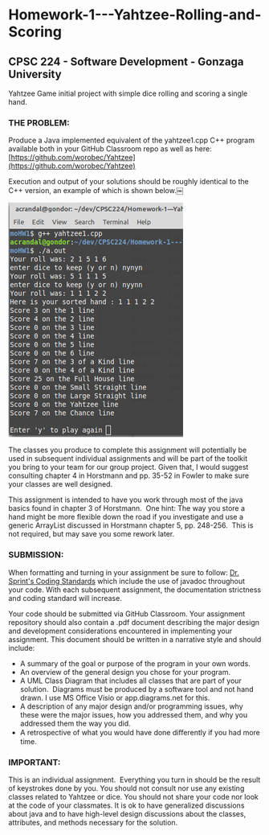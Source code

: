 # Homework-1---Yahtzee-Rolling-and-Scoring

## CPSC 224 - Software Development - Gonzaga University

Yahtzee Game initial project with simple dice rolling and scoring a single hand.


### THE PROBLEM:

Produce a Java implemented equivalent of the yahtzee1.cpp C++ program available both in your GitHub Classroom repo as well as here: 
[https://github.com/worobec/Yahtzee](https://github.com/worobec/Yahtzee)


Execution and output of your solutions should be roughly identical to the C++ version, an example of which is shown below.￼

![Yahtzee Rolling and Scoring Demo](YahtzeeDemoHW1/YahtzeeDemoHW1Output.png)

The classes you produce to complete this assignment will potentially be used in subsequent individual assignments and will be part of the toolkit you bring to your team for our group project. Given that, I would suggest consulting chapter 4 in Horstmann and pp. 35-52 in Fowler to make sure your classes are well designed.

This assignment is intended to have you work through most of the java basics found in chapter 3 of Horstmann.  One hint: The way you store a hand might be more flexible down the road if you investigate and use a generic ArrayList discussed in Horstmann chapter 5, pp. 248-256.  This is not required, but may save you some rework later.

### SUBMISSION:

When formatting and turning in your assignment be sure to follow: [Dr. Sprint's Coding Standards](https://docs.google.com/document/d/1yDjQIKWM5LjjaGqnvJpAyqH104YwmtDMJfWU89-onmQ/edit#heading=h.6diexf3ifwty) which include the use of javadoc throughout your code. With each subsequent assignment, the documentation strictness and coding standard will increase.

Your code should be submitted via GitHub Classroom. Your assignment repository should also contain a .pdf document describing the major design and development considerations encountered in implementing your assignment. This document should be written in a narrative style and should include: 

* A summary of the goal or purpose of the program in your own words. 
* An overview of the general design you chose for your program.
* A UML Class Diagram that includes all classes that are part of your solution.  Diagrams must be produced by a software tool and not hand drawn. I use MS Office Visio or app.diagrams.net for this.
* A description of any major design and/or programming issues, why these were the major issues, how you addressed them, and why you addressed them the way you did.  
* A retrospective of what you would have done diﬀerently if you had more time.

### IMPORTANT:

This is an individual assignment.  Everything you turn in should be the result of keystrokes done by you. You should not consult nor use any existing classes related to Yahtzee or dice. You should not share your code nor look at the code of your classmates. It is ok to have generalized discussions about java and to have high-level design discussions about the classes, attributes, and methods necessary for the solution.